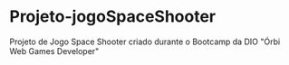# Projeto-jogoSpaceShooter
Projeto de Jogo Space Shooter criado durante o Bootcamp da DIO "Órbi Web Games Developer"
